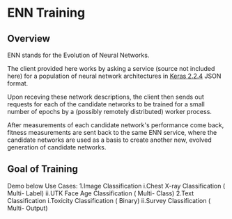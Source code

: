 # ENN Training

## Overview

ENN stands for the Evolution of Neural Networks.

The client provided here works by asking a service (source not included here)
for a population of neural network architectures in [Keras 2.2.4](https://keras.io/layers/about-keras-layers/)
JSON format.

Upon receving these network descriptions, the client then sends
out requests for each of the candidate networks to be trained for a small
number of epochs by a (possibly remotely distributed) worker process.

After measurements of each candidate network's performance come back,
fitness measurements are sent back to the same ENN service, where the 
candidate networks are used as a basis to create another new, evolved
generation of candidate networks.

## Goal of Training
Demo below Use Cases:
    1.Image Classification
        i.Chest X-ray Classification ( Multi- Label)
        ii.UTK Face Age Classification ( Multi- Class) 
    2.Text Classification
        i.Toxicity Classification ( Binary)
        ii.Survey Classification ( Multi- Output)

